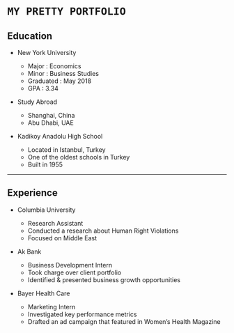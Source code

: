 # `MY PRETTY PORTFOLIO` #

## Education

* New York University
  * Major : Economics
  * Minor : Business Studies
  * Graduated : May 2018
  * GPA : 3.34

* Study Abroad
  * Shanghai, China
  * Abu Dhabi, UAE 
  
* Kadikoy Anadolu High School
  * Located in Istanbul, Turkey
  * One of the oldest schools in Turkey
  * Built in 1955


---

## Experience

* Columbia University
  * Research Assistant 
  * Conducted a research about Human Right Violations
  * Focused on Middle East

* Ak Bank
  * Business Development Intern
  * Took charge over client portfolio
  * Identified & presented business growth opportunities

* Bayer Health Care
  * Marketing Intern
  * Investigated key performance metrics
  * Drafted an ad campaign that featured in Women’s Health Magazine





